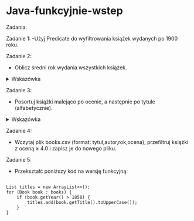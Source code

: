 # Java-funkcyjnie-wstep
Zadania:

Zadanie 1:
-Użyj Predicate do wyfiltrowania książek wydanych po 1900 roku.

Zadanie 2:
- Oblicz średni rok wydania wszystkich książek.
<details>
  <summary>Wskazówka</summary> 
 Użyj mapToInt i average
</details>

Zadanie 3:
- Posortuj książki malejąco po ocenie, a następnie po tytule (alfabetycznie).
<details>
  <summary>Wskazówka</summary> 
  Użyj metody comparing i thenComparing z klasy Comparator
</details>

Zadanie 4:
- Wczytaj plik books.csv (format: tytuł,autor,rok,ocena), przefiltruj książki z oceną ≥ 4.0 i zapisz je do nowego pliku.

Zadanie 5:
- Przekształć poniższy kod na wersję funkcyjną:
<code>
List<String> titles = new ArrayList<>();
for (Book book : books) {
    if (book.getYear() > 1850) {
        titles.add(book.getTitle().toUpperCase());
    }
}
</code>
